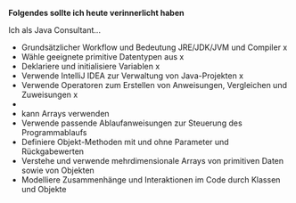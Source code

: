 **Folgendes sollte ich heute verinnerlicht haben**

Ich als Java Consultant...

- Grundsätzlicher Workflow und Bedeutung JRE/JDK/JVM und Compiler x
- Wähle geeignete primitive Datentypen aus x
- Deklariere und initialisiere Variablen x
- Verwende IntelliJ IDEA zur Verwaltung von Java-Projekten x
- Verwende Operatoren zum Erstellen von Anweisungen, Vergleichen und Zuweisungen x
- 
- kann Arrays verwenden 
- Verwende passende Ablaufanweisungen zur Steuerung des Programmablaufs
- Definiere Objekt-Methoden mit und ohne Parameter und Rückgabewerten
- Verstehe und verwende mehrdimensionale Arrays von primitiven Daten sowie von Objekten
- Modelliere Zusammenhänge und Interaktionen im Code durch Klassen und Objekte
